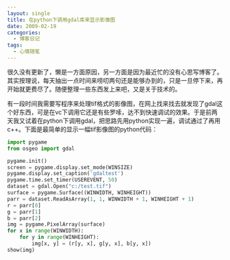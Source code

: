```yaml
---
layout: single
title: 在python下调用gdal库来显示影像图
date: 2009-02-19
categories:
  - 博客日记
tags:
  - 心情随笔
---
```


很久没有更新了，懒是一方面原因，另一方面是因为最近忙的没有心思写博客了。其实按理说，每天抽出一点时间来唠叨两句还是能够办到的，只是一旦停下来，再开始就更费尽了。随便整理一些东西发上来吧，又是关于技术的。

有一段时间我需要写程序来处理tif格式的影像图，在网上找来找去就发现了gdal这个好东西，可是在vc下调用它还是有些罗嗦，达不到快速调试的效果。于是前两天我又试着在python下调用gdal，把思路先用python实现一遍，调试通过了再用c++。下面是最简单的显示一幅tif影像图的python代码：

```python
import pygame
from osgeo import gdal

pygame.init()
screen = pygame.display.set_mode(WINSIZE)
pygame.display.set_caption('gdaltest')
pygame.time.set_timer(USEREVENT, 50)
dataset = gdal.Open("c:/test.tif")
surface = pygame.Surface((WINWIDTH, WINHEIGHT))
parr = dataset.ReadAsArray(1, 1, WINWIDTH + 1, WINHEIGHT + 1)
r = parr[0]
g = parr[1]
b = parr[2]
img = pygame.PixelArray(surface)
for x in range(WINWIDTH):
    for y in range(WINHEIGHT):
        img[x, y] = (r[y, x], g[y, x], b[y, x])
show(img)

```